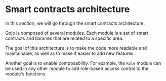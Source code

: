 # Smart contracts architecture

In this section, we will go through the smart contracts architecture.

Gojo is composed of several modules. Each module is a set of smart contracts and libraries that are related to a specific area.

The goal of this architecture is to make the code more readable and maintainable, as well as to make it easier to add new features.

Another goal is to enable composability. For example, the `Role` module can be used in any other module to add role-based access control to the module's functions.
